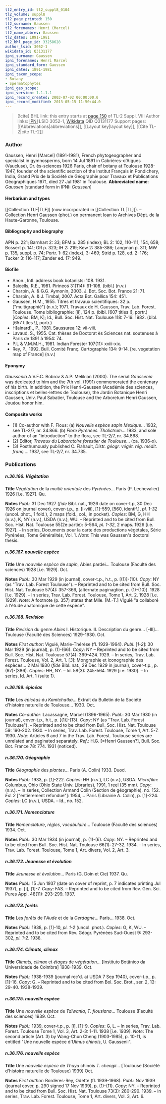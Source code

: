 ```yaml
---
tl2_entry_id: tl2_suppl8_0104
tl2_volume: suppl8
tl2_page_printed: 150
tl2_surname: Gaussen
tl2_forenames: Henri (Marcel)
tl2_name_abbrev: Gaussen
tl2_dates: 1891-1981
tl2_bhl_page_id: 33258628
author_lsid: 3052-1
wikidata_id: Q3131177
ipni_surname: Gaussen
ipni_forenames: Henri Marcel
ipni_standard_form: Gaussen
ipni_dates: 1891-1981
ipni_taxon_scope: 
- Botany
- Spermatophytes
ipni_geo_scope: 
ipni_version: 1.1.1.1
ipni_record_created: 2003-07-02 00:00:00.0
ipni_record_modified: 2013-05-15 11:50:44.0
---
```


> [!cite] BHL link: this entry starts at [page 150](https://www.biodiversitylibrary.org/page/33258628) of TL-2 Suppl. VIII
> Author links: [IPNI](https://www.ipni.org/a/3052-1) LSID 3052-1, [Wikidata](https://www.wikidata.org/wiki/Q3131177) QID Q3131177
> Support pages: [[Abbreviations|abbreviations]], [[Layout key|layout key]], [[Cite TL-2|cite TL-2]]

### Author

Gaussen, Henri \[Marcel\] (1891-1981), French phytogeographer and specialist in gymnosperms, born 14 Jul 1891 in Cabrières-d'Aigues (Vaucluse), Dr. ès-sciences 1926 Paris, chair of botany at Toulouse 1928-1947, founder of the scientific section of the Institut Français in Pondichery, India, Grand Prix de la Société de Géographie pour Travaux et Publications Géographiques 1971, died 27 Jul 1981 in Toulouse. 
**Abbreviated name**: *Gaussen* \[standard form in IPNI: *Gaussen*\]

#### Herbarium and types

[[Collection TLF|TLF]] (now incorporated in [[Collection TL|TL]]). – Collection Henri Gaussen (phot.) on permanent loan to Archives Dépt. de la Haute-Garonne, Toulouse.

#### Bibliography and biography

APN p. 221; Barnhart 2: 33; BFM p. 285 (index); BL 2: 102, 110-111, 154, 658; Bossert p. 141; GR p. 323; IH 2: 219; Kew 2: 385-386; Langman p. 311; MW p. 135, suppl. p. 74; Portr. 1: 62 (index), 3: 469; Strid p. 128, ed. 2: 176; Tucker 3: 116-117; Zander ed. 17: 949.

#### Biofile

- Anon., Intl. address book botanists: 108. 1931.
- Balcells, R.E., 1981. Pirineoś 31(114): 91-108. (bibl.) (n.v.)
- Charpin, A. & G.G. Aymonin, 2003. J. Bot. Soc. Bot. France 21: 71.
- Charpin, A. & J. Timbal, 2007. Acta Bot. Gallica 154: 451.
- Gaussen, H.M., 1955. Titres et travaux scientifiques: 32 p. ("multigraphié") (n.v.); 1971. Travaux de H. Gaussen, Trav. Lab. Forest. Toulouse. Tome bibliographie: \[ii\], 124 p. (bibl. \[607 titles !\], portr.) \[*Copies*: BM, K\]; Id., Bull. Soc. Hist. Nat. Toulouse 118: 7-19. 1982. (bibl. \[657 titles !\], portr.)
- H\[ainard\]., P., 1981. Saussurea 12: vii-viii.
- Lavaud, S., 1955. Cat. thèses de Doctorat ès Sciences nat. soutenues à Paris de 1891 à 1954: 74.
- P.L & V.M.M.H., 1981. Indian Forester 107(11): xviii-xix.
- Rey, P., 1992. Bull. Comité Franç. Cartographie 134: 9-14. \[re. vegetation map of France\] (n.v.)

#### Eponymy

*Gaussenia* A.V.F.C. Bobrov & A.P. Melikian (2000). The serial *Gaussenia* was dedicated to him and the 7th vol. (1991) commemorated the centenary of his birth. In addition, the Prix Henri-Gaussen (Académie des sciences, inscriptions et belles-lettres de Toulouse), the Jardin Botanique Henri Gaussen, Univ. Paul Sabatier, Toulouse and the Arboretum Henri Gaussen, Jouéou honor him.

#### Composite works

- (1) Co-author with F. Flous:
(a) *Nouvelle espèce sapin Mexique*... 1932, see TL-2/7, nr. 34.866.
(b) *Flore Pyrénées. Thalictrum*... 1933, and sole author of an "introduction" to the flora, see TL-2/7, nr. 34.868.
- (2) Editor, *Travaux du Laboratoire forestier de Toulouse*... (ca. 1936-x).
- (3) Posthumously published C. Flahault, *Distr. géogr. végét. rég. médit. franç.*... 1937, see TL-2/7, nr. 34.735.

### Publications

##### n.36.166. Végétation

**Title**
*Végétation* de la *moitié orientale* des *Pyrénées*... Paris (P. Lechevalier) 1926 \[i.e. 1927\]. Qu.

**Notes**
*Publ*.: 31 Dec 1927 (*fide* Bibl. nat., 1926 date on cover-t.p, 30 Dec 1926 on journal cover), cover-t.p., p. \[i-viii\], \[1\]-559, \[560, identif.\], *pl. 1-32* (uncol. phot., 1 fold.), 2 maps (fold., col., in pocket). *Copies*: BM, G, HH (n.v.), K, NY (n.v.), USDA (n.v.), WU. – Reprinted and to be cited from Bull. Soc. Hist. Nat. Toulouse 55(2e partie): 5-564, *pl. 1-32*, 2 maps. 1926 \[i.e. 1927\]. – In series, Documents pour la carte des productions végétales, Série Pyrénées, Tome Généralités, Vol. 1.
*Note*: This was Gaussen's doctoral thesis.

##### n.36.167. nouvelle espèce

**Title**
Une *nouvelle espèce* de *sapin*, Abies pardei... Toulouse (Faculté des sciences) 1928 \[i.e. 1929\]. Oct.

**Notes**
*Publ*.: 30 Mar 1929 (in journal), cover-t.p., h.t., p. \[(1)\]-(10). *Copy*: NY (as "Trav. Lab. Forest Toulouse"). – Reprinted and to be cited from Bull. Soc. Hist. Nat. Toulouse 57(4): 357-366, \[alternate paginagtion, p. (1)-(10)\]. 1928 \[i.e. 1929\]. – In series, Trav. Lab. Forest. Toulouse, Tome 1, Art. 2. 1928 \[i.e. 1929\].
*Note*: A footnote (p. 357) states that Mlle. \[M.-T.\] Viguié "a collaboré à l'étude anatomique de cette espèce".

##### n.36.168. Revision

**Title**
*Revision* du genre *Abies* I. Historique. II. Description du genre... \[-III\]... Toulouse (Faculté des Sciences) 1929-1930. Oct.

**Notes**
*First author*: Viguié, Marie-Thérèse (fl. 1929-1964).
*Publ*. \[*1-2*\]: 30 Mar 1929 (in journal), p. (1)-(66). *Copy*: NY – Reprinted and to be cited from Bull. Soc. Hist. Nat. Toulouse 57(4): 369-424. 1929. – In series, Trav. Lab. Forest. Toulouse, Vol. 2, Art. 1.
\[*3*\]: Mongraphie et iconographie des espèces... 2 Mai 1930 (*fide* Bibl. nat., 29 Dec 1929 in journal), cover-t.p., p. (67)-(386). *Copies*: HH, NY. – Id. 58(3): 245-564. 1929 \[i.e. 1930\]. – In series, Id. Art. 1 (suite 1).

##### n.36.169. épicéas

**Title**
Les *épicéas* du *Kamtchatka*... Extrait du Bulletin de la Société d'histoire naturelle de Toulouse... 1930. Oct.

**Notes**
*Co-author*: Lacassagne, Marcel (1896-1965).
*Publ*.: 30 Mar 1930 (in journal), cover-t.p., h.t., p. \[(1)\]-(13). *Copy*: NY (as "Trav. Lab. Forest Toulouse"). – Reprinted and to be cited from Bull. Soc. Hist. Nat. Toulouse 59: 190-202. 1930. – In series, Trav. Lab. Forest. Toulouse, Tome 1, Art. 5-7. 1930.
*Note*: Articles 6 and 7 in the Trav. Lab. Forest. Toulouse series are unrelated and paginated separately.
*Ref*.: H.G. \[=Henri Gaussen?\], Bull. Soc. Bot. France 78: 774. 1931 (noticed).

##### n.36.170. Géographie

**Title**
*Géographie* des *plantes*... Paris (A. Colin) 1933. Duod.

**Notes**
*Publ*.: 1933, p. \[1\]-222. *Copies*: HH (n.v.), LC (n.v.), USDA. *Microfilm*: Columbus, Ohio (Ohio State Univ. Libraries), 1991, 1 reel (35 mm). *Copy*: (n.v.). – In series, Collection Armand Colin (Section de géographie), no. 152.
*Ed. 2* \["entièrement refondue"\]: 1954,... Paris (Librairie A. Colin), p. \[1\]-224. *Copies*: LC (n.v.), USDA. – Id., no. 152.

##### n.36.171. Nomenclature

**Title**
*Nomenclature*, *règles*, *vocabulaire*... Toulouse (Faculté des sciences) 1934. Oct.

**Notes**
*Publ*.: 30 Mar 1934 (in journal), p. (1)-(6). *Copy*: NY. – Reprinted and to be cited from Bull. Soc. Hist. Nat. Toulouse 66(1): 27-32. 1934. – In series, Trav. Lab. Forest. Toulouse, Tome 1, Art. divers, Vol. 2, Art. 3.

##### n.36.172. Jeunesse et évolution

**Title**
*Jeunesse et évolution*... Paris (G. Doin et Cie) 1937. Qu.

**Notes**
*Publ*.: 15 Jun 1937 (date on cover of reprint, p. 7 indicates printing Jul 1937), p. \[i\], \[1\]-7.
*Copy*: FAS. – Reprinted and to be cited from Rev. Gén. Sci. Pures Appl. 48(11): 293-299. 1937.

##### n.36.173. forêts

**Title**
Les *forêts* de l'*Aude* et de la *Cerdagne*... Paris... 1938. Oct.

**Notes**
*Publ*.: 1938, p. \[1\]-10, *pl. 1-2* (uncol. phot.). *Copies*: G, K, WU. – Reprinted and to be cited from Rev. Géogr. Pyrénées Sud-Ouest 9: 293-302, *pl. 1-2.* 1938.

##### n.36.174. Climats, climax

**Title**
*Climats, climax* et *étages* de *végétation*... \[Instituto Botânico da Universidade de Coimbra\] 1938-1939. Oct.

**Notes**
*Publ*.: 1938-1939 (journal rec'd. at USDA 7 Sep 1940), cover-t.p., p. \[1\]-16. *Copy*: G. – Reprinted and to be cited from Bol. Soc. Brot., ser. 2, 13: 29-40. 1938-1939.

##### n.36.175. nouvelle espèce

**Title**
Une *nouvelle espèce* de *Taïwania*, *T. flousiana*... Toulouse (Faculté des sciences) 1939. Oct.

**Notes**
*Publ*.: 1939, cover-t.p., p. \[i\], \[1\]-9. *Copies*: G, L. – In series, Trav. Lab. Forest. Toulouse Tome 1, Vol. 3, Art. 2-3: 1-11. 1938 \[i.e. 1939\].
*Note*: The second article (Art. 3) by Wang-Chun Cheng (1903-1985), p. 10-11, is entitled "Une nouvelle espèce d'*Ulmus chinois*, U. Gaussenii".

##### n.36.176. nouvelle espèce

**Title**
Une *nouvelle espèce* de *Thuya* chinois *T. chengii*... \[Toulouse (Société d'histoire naturelle de Toulouse) 1939\] Oct.

**Notes**
*First author*: Bordères-Rey, Odette (fl. 1939-1968).
*Publ*.: Nov 1939 (journal cover, p. 290 signed 17 Nov 1939), p. (1)-(11). *Copy*: NY. – Reprinted and to be cited from Bull. Soc. Hist. Nat. Toulouse 73(3): 280-290. 1939. – In series, Trav. Lab. Forest. Toulouse, Tome 1, Art. divers, Vol. 3, Art. 6.


